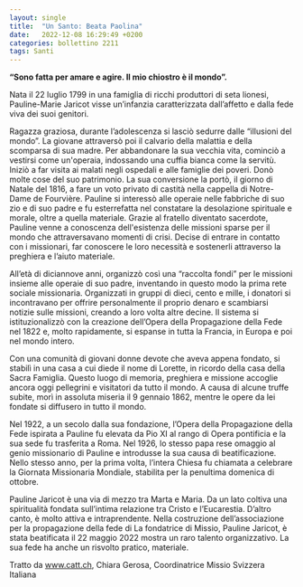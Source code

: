 ```yaml
---
layout: single
title:  "Un Santo: Beata Paolina"
date:   2022-12-08 16:29:49 +0200
categories: bollettino 2211
tags: Santi
---
```


__“Sono fatta per amare e agire. Il mio chiostro è il mondo”.__

Nata il 22 luglio 1799 in una famiglia di ricchi produttori di seta lionesi, Pauline-Marie Jaricot visse un’infanzia caratterizzata dall’affetto e dalla fede viva dei suoi genitori. 

Ragazza graziosa, durante l’adolescenza si lasciò sedurre dalle “illusioni del mondo”. La giovane attraversò poi il calvario della malattia e della scomparsa di sua madre. Per abbandonare la sua vecchia vita, cominciò a vestirsi come un'operaia, indossando una cuffia bianca come la servitù. Iniziò a far visita ai malati negli ospedali e alle famiglie dei poveri. Donò molte cose del suo patrimonio. La sua conversione la portò, il giorno di Natale del 1816, a fare un voto privato di castità nella cappella di Notre-Dame de Fourvière. Pauline si interessò alle operaie nelle fabbriche di suo zio e di suo padre e fu esterrefatta nel constatare la desolazione spirituale e morale, oltre a quella materiale. Grazie al fratello diventato sacerdote, Pauline venne a conoscenza dell'esistenza delle missioni sparse per il mondo che attraversavano momenti di crisi. Decise di entrare in contatto con i missionari, far conoscere le loro necessità e sostenerli attraverso la preghiera e l’aiuto materiale. 

All’età di diciannove anni, organizzò così una “raccolta fondi” per le missioni insieme alle operaie di suo padre, inventando in questo modo la prima rete sociale missionaria. Organizzati in gruppi di dieci, cento e mille, i donatori si incontravano per offrire personalmente il proprio denaro e scambiarsi notizie sulle missioni, creando a loro volta altre decine. Il sistema si istituzionalizzò con la creazione dell’Opera della Propagazione della Fede nel 1822 e, molto rapidamente, si espanse in tutta la Francia, in Europa e poi nel mondo intero. 

Con una comunità di giovani donne devote che aveva appena fondato, si stabilì in una casa a cui diede il nome di Lorette, in ricordo della casa della Sacra Famiglia. Questo luogo di memoria, preghiera e missione accoglie ancora oggi pellegrini e visitatori da tutto il mondo. A causa di alcune truffe subite, morì in assoluta miseria il 9 gennaio 1862, mentre le opere da lei fondate si diffusero in tutto il mondo. 

Nel 1922, a un secolo dalla sua fondazione, l’Opera della Propagazione della Fede ispirata a Pauline fu elevata da Pio XI al rango di Opera pontificia e la sua sede fu trasferita a Roma. Nel 1926, lo stesso papa rese omaggio al genio missionario di Pauline e introdusse la sua causa di beatificazione. Nello stesso anno, per la prima volta, l’intera Chiesa fu chiamata a celebrare la Giornata Missionaria Mondiale, stabilita per la penultima domenica di ottobre. 

Pauline Jaricot è una via di mezzo tra Marta e Maria. Da un lato coltiva una spiritualità fondata sull’intima relazione tra Cristo e l’Eucarestia. D’altro canto, è molto attiva e intraprendente. Nella costruzione dell’associazione per la propagazione della fede di La fondatrice di Missio, Pauline Jaricot, è stata beatificata il 22 maggio 2022 mostra un raro talento organizzativo. La sua fede ha anche un risvolto pratico, materiale.

Tratto da www.catt.ch, Chiara Gerosa, Coordinatrice Missio Svizzera Italiana



